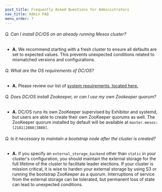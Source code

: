 ```yaml
---
post_title: Frequently Asked Questions for Administrators
nav_title: Admin FAQ
menu_order: 7
---
```


###### Q. Can I install DC/OS on an already running Mesos cluster?

- **A.** We recommend starting with a fresh cluster to ensure all defaults are set to expected values. This prevents unexpected conditions related to mismatched versions and configurations.

###### Q. What are the OS requirements of DC/OS?
- **A.** Please review our list of [system requirements, located here.](installing/custom/system-requirements/)

###### Q. Does DC/OS install Zookeeper, or can I use my own Zookeeper quorum?
- **A.** DC/OS runs its own ZooKeeper supervised by Exhibitor and systemd, but users are able to create their own ZooKeeper quorums as well. The ZooKeeper quorum installed by default will be available at `master.mesos:[2181|2888|3888]`.

###### Q. Is it necessary to maintain a bootstrap node after the cluster is created?
- **A.** If you specify an `external_storage_backend` other than `static` in your cluster's configuration, you should maintain the external storage for the full lifetime of the cluster to facilitate leader elections. If your cluster is mission critical, it is wise to harden your external storage by using S3 or running the bootstrap ZooKeeper as a quorum. Interruptions of service from the external storage can be tolerated, but permanent loss of state can lead to unexpected conditions.

